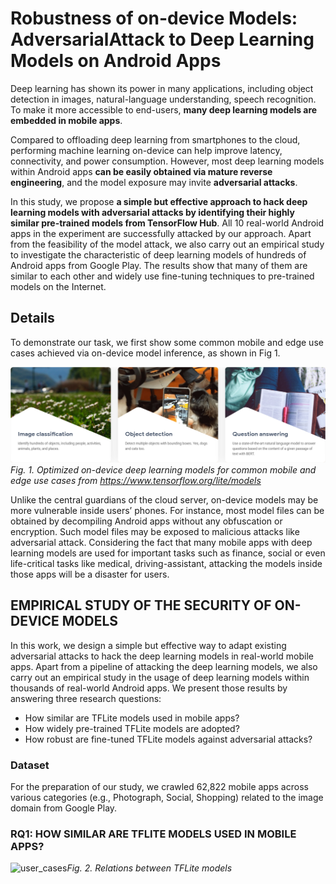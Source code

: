 # Robustness of on-device Models: AdversarialAttack to Deep Learning Models on Android Apps
Deep learning has shown its power in many applications, including object detection in images, natural-language understanding, speech recognition. To make it more accessible to
end-users, __many deep learning models are embedded in mobile apps__. 

Compared to offloading deep learning from smartphones to the cloud, performing machine learning on-device can help improve latency, connectivity, and power consumption. However, most deep learning models within Android apps __can be easily obtained via mature reverse engineering__, and the model exposure may invite __adversarial attacks__. 

In this study, we propose __a simple but effective approach to hack deep learning models with adversarial attacks by identifying their highly similar pre-trained models from TensorFlow Hub__. All 10 real-world Android apps in the experiment are successfully attacked by our approach. Apart from the feasibility of the model attack, we also carry out an empirical study to investigate the characteristic of deep learning models of hundreds of Android apps from Google Play. The results show that many of them are similar to each other and widely use fine-tuning techniques to pre-trained models on the Internet.

## Details
To demonstrate our task, we first show some common mobile and edge use cases achieved via on-device model inference, as shown in Fig 1.

![user_cases](figures/use_cases.png)*Fig. 1. Optimized on-device deep learning models for common mobile and edge use cases from https://www.tensorflow.org/lite/models*

Unlike the central guardians of the cloud server, on-device models may be more vulnerable inside users’ phones. For instance, most model files can be obtained by decompiling Android apps without any obfuscation or encryption. Such model files may be exposed to malicious attacks like adversarial attack. Considering the fact that many mobile apps with deep learning models are used for important tasks such as finance, social or even life-critical tasks like medical, driving-assistant, attacking the models inside those apps will be a disaster for users.

## EMPIRICAL STUDY OF THE SECURITY OF ON-DEVICE MODELS
In this work, we design a simple but effective way to adapt existing adversarial attacks to hack the deep learning models in real-world mobile apps. Apart from a pipeline of attacking the deep learning models, we also carry out an empirical study in the usage of deep learning models within thousands of real-world Android apps. We present those results by answering three research questions:
- How similar are TFLite models used in mobile apps?
- How widely pre-trained TFLite models are adopted?
- How robust are fine-tuned TFLite models against adversarial attacks?

### Dataset
For the preparation of our study, we crawled 62,822 mobile apps across various categories (e.g., Photograph, Social, Shopping) related to the image domain from Google Play.

### RQ1: HOW SIMILAR ARE TFLITE MODELS USED IN MOBILE APPS?

![user_cases](figures/model_relation.png)*Fig. 2. Relations between TFLite models*
